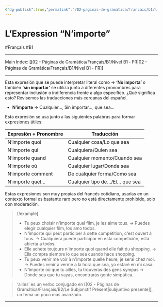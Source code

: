 ```yaml
---
{"dg-publish":true,"permalink":"/02-paginas-de-gramatica/francais/b1/l-expression-n-importe/"}
---
```


# L’Expression “N’importe”
#Français #B1
___
Main Index: [[02 - Páginas de Gramática/Français/B1/Nivel B1・FR\|02 - Páginas de Gramática/Français/B1/Nivel B1・FR]]
___
Esta expresión que se puede interpretar literal como → **‘No importa’** o también **‘sin importar’** se utiliza junto a diferentes pronombres para representar inclusión o indiferencia frente a algo específico. ¿Qué significa esto? Revisemos las traducciones más cercanas del español.

- **N’importe** → Cualquier…, Sin importar…, que sea…

Esta expresión se usa junto a las siguientes palabras para formar expresiones útiles:

| Expresión + Pronombre | Traducción                     |
| --------------------- | ------------------------------ |
| N’importe quoi        | Cualquier cosa/Lo que sea      |
| N’importe qui         | Cualquiera/Quien sea           |
| N’importe quand       | Cualquier momento/Cuando sea   |
| N’importe où          | Cualquier lugar/Donde sea      |
| N’importe comment     | De cualquier forma/Como sea    |
| N’importe quel…       | Cualquier tipo de…/El… que sea |

Estas expresiones son muy propias del francés cotidiano, usarlas en un contexto formal es bastante raro pero no está directamente prohibido, solo con moderación.


> [!example] 
> - Tu peux choisir n'importe quel film, je les aime tous. → Puedes elegir cualquier film, los amo todos.
> - N'importe qui peut participer à cette compétition, c'est ouvert à tous. → Cualquiera puede participar en esta competición, está abierta a todos.
> - Elle achète toujours n'importe quoi quand elle fait du shopping. → Ella compra siempre lo que sea cuando hace shopping.
> - Tu peux venir me voir à n'importe quelle heure, je serai chez moi. → Puedes venir a verme a la hora que sea, yo estaré en mi casa.
> - N'importe où que tu ailles, tu trouveras des gens sympas → Donde sea que tu vayas, encontrarás gente simpática.

> ‘ailles’ es un verbo conjugado en [[02 - Páginas de Gramática/Français/B2/Le Subjonctif Présent\|subjuntivo presente]], un tema un poco más avanzado.

___